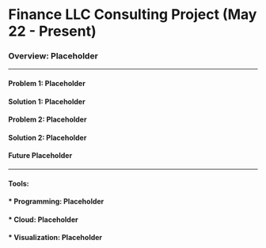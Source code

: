 # Finance LLC Consulting Project (May 22 - Present)
### Overview: Placeholder
___
#### Problem 1: Placeholder
#### Solution 1: Placeholder
#### Problem 2: Placeholder
#### Solution 2: Placeholder
#### Future Placeholder
___
#### Tools:
#### * Programming: Placeholder
#### * Cloud: Placeholder
#### * Visualization: Placeholder

